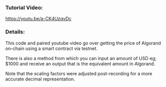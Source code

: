 ### Tutorial Video:
https://youtu.be/a-CK4UzqvDc

### Details:
This code and paired youtube video go over getting the price of Algorand on-chain using a smart contract via testnet.

There is also a method from which you can input an amount of USD eg; $1000 and receive an output that is the equivalent amount in Algorand.

Note that the scaling factors were adjusted post-recording for a more accurate decimal representation.

